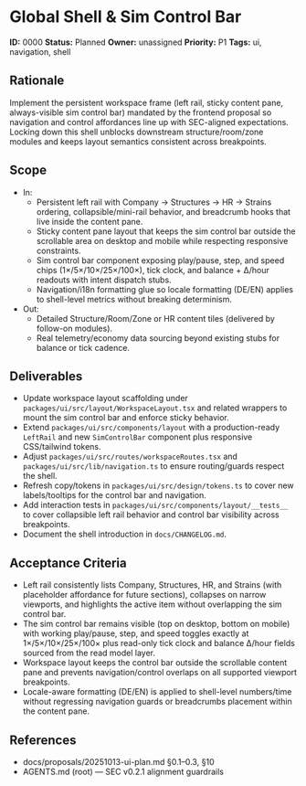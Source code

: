 # Global Shell & Sim Control Bar

**ID:** 0000
**Status:** Planned
**Owner:** unassigned
**Priority:** P1
**Tags:** ui, navigation, shell

## Rationale
Implement the persistent workspace frame (left rail, sticky content pane, always-visible sim control bar) mandated by the frontend proposal so navigation and control affordances line up with SEC-aligned expectations.
Locking down this shell unblocks downstream structure/room/zone modules and keeps layout semantics consistent across breakpoints.

## Scope
- In:
  - Persistent left rail with Company → Structures → HR → Strains ordering, collapsible/mini-rail behavior, and breadcrumb hooks that live inside the content pane.
  - Sticky content pane layout that keeps the sim control bar outside the scrollable area on desktop and mobile while respecting responsive constraints.
  - Sim control bar component exposing play/pause, step, and speed chips (1×/5×/10×/25×/100×), tick clock, and balance + Δ/hour readouts with intent dispatch stubs.
  - Navigation/i18n formatting glue so locale formatting (DE/EN) applies to shell-level metrics without breaking determinism.
- Out:
  - Detailed Structure/Room/Zone or HR content tiles (delivered by follow-on modules).
  - Real telemetry/economy data sourcing beyond existing stubs for balance or tick cadence.

## Deliverables
- Update workspace layout scaffolding under `packages/ui/src/layout/WorkspaceLayout.tsx` and related wrappers to mount the sim control bar and enforce sticky behavior.
- Extend `packages/ui/src/components/layout` with a production-ready `LeftRail` and new `SimControlBar` component plus responsive CSS/tailwind tokens.
- Adjust `packages/ui/src/routes/workspaceRoutes.tsx` and `packages/ui/src/lib/navigation.ts` to ensure routing/guards respect the shell.
- Refresh copy/tokens in `packages/ui/src/design/tokens.ts` to cover new labels/tooltips for the control bar and navigation.
- Add interaction tests in `packages/ui/src/components/layout/__tests__` to cover collapsible left rail behavior and control bar visibility across breakpoints.
- Document the shell introduction in `docs/CHANGELOG.md`.

## Acceptance Criteria
- Left rail consistently lists Company, Structures, HR, and Strains (with placeholder affordance for future sections), collapses on narrow viewports, and highlights the active item without overlapping the sim control bar.
- The sim control bar remains visible (top on desktop, bottom on mobile) with working play/pause, step, and speed toggles exactly at 1×/5×/10×/25×/100× plus read-only tick clock and balance Δ/hour fields sourced from the read model layer.
- Workspace layout keeps the control bar outside the scrollable content pane and prevents navigation/control overlaps on all supported viewport breakpoints.
- Locale-aware formatting (DE/EN) is applied to shell-level numbers/time without regressing navigation guards or breadcrumbs placement within the content pane.

## References
- docs/proposals/20251013-ui-plan.md §0.1–0.3, §10
- AGENTS.md (root) — SEC v0.2.1 alignment guardrails
